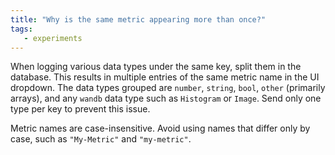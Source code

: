 ```yaml
---
title: "Why is the same metric appearing more than once?"
tags:
   - experiments
---
```

When logging various data types under the same key, split them in the database. This results in multiple entries of the same metric name in the UI dropdown. The data types grouped are `number`, `string`, `bool`, `other` (primarily arrays), and any `wandb` data type such as `Histogram` or `Image`. Send only one type per key to prevent this issue.

Metric names are case-insensitive. Avoid using names that differ only by case, such as `"My-Metric"` and `"my-metric"`.